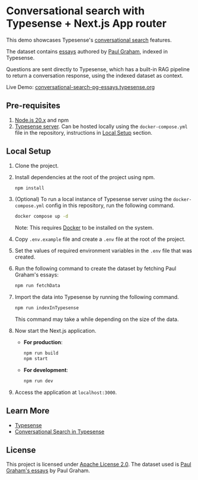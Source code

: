 # Conversational search with Typesense + Next.js App router

This demo showcases Typesense's [conversational search](https://typesense.org/docs/26.0/api/conversational-search-rag.html#conversational-search-rag) features.

The dataset contains [essays](https://paulgraham.com/articles.html) authored by [Paul Graham](https://twitter.com/paulg), indexed in Typesense. 

Questions are sent directly to Typesense, which has a built-in RAG pipeline to return a conversation response, using the indexed dataset as context.  

Live Demo: [conversational-search-pg-essays.typesense.org](https://conversational-search-pg-essays.typesense.org)

## Pre-requisites

1. [Node.js 20.x](https://nodejs.org) and npm
2. [Typesense server](https://typesense.org/docs/guide/install-typesense.html). Can be hosted locally using the `docker-compose.yml` file in the repository, instructions in [Local Setup](#local-setup) section.

## Local Setup

1. Clone the project.

2. Install dependencies at the root of the project using npm.
   ```bash
   npm install
   ```
3. (Optional) To run a local instance of Typesense server using the `docker-compose.yml` config in this repository, run the following command.
   ```bash
   docker compose up -d
   ```
   Note: This requires [Docker](https://www.docker.com/get-started/) to be installed on the system.
4. Copy `.env.example` file and create a `.env` file at the root of the project.
5. Set the values of required environment variables in the `.env` file that was created.
6. Run the following command to create the dataset by fetching Paul Graham's essays:
   ```bash
   npm run fetchData
   ```
7. Import the data into Typesense by running the following command.
   ```bash
   npm run indexInTypesense
   ```
   This command may take a while depending on the size of the data.
8. Now start the Next.js application.
   - **For production**:
     ```bash
     npm run build
     npm start
     ```
   - **For development**:
     ```bash
     npm run dev
     ```
9. Access the application at `localhost:3000`.

## Learn More

- [Typesense](https://typesense.org)
- [Conversational Search in Typesense](https://typesense.org/docs/latest/api/conversational-search-rag.html)

## License

This project is licensed under [Apache License 2.0](https://github.com/typesense/showcase-conversational-search-pg-essays/blob/master/LICENSE).
The dataset used is [Paul Graham's essays](https://paulgraham.com/articles.html) by Paul Graham.
